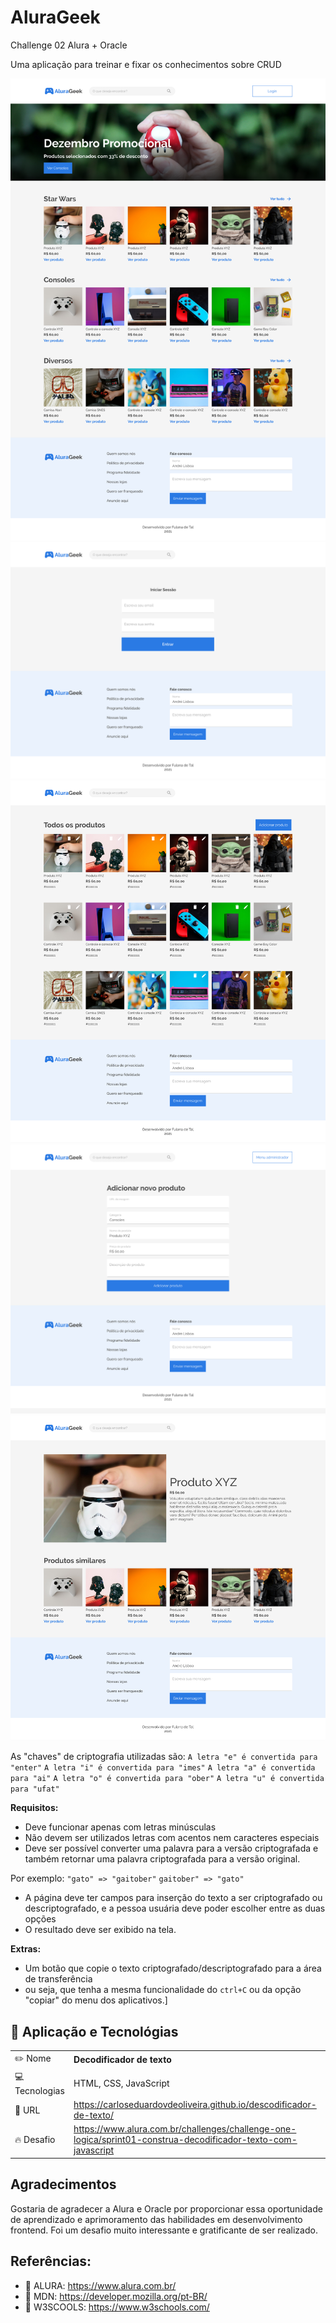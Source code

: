 # AluraGeek
Challenge 02 Alura + Oracle

Uma aplicação para treinar e fixar os conhecimentos sobre CRUD

![](assets/images/home.png)
![](assets/images/login.png)
![](assets/images/homeLogged.png)
![](assets/images/createProduct.png)
![](assets/images/productDetails.png)


As "chaves" de criptografia utilizadas são:
`A letra "e" é convertida para "enter"`
`A letra "i" é convertida para "imes"`
`A letra "a" é convertida para "ai"`
`A letra "o" é convertida para "ober"`
`A letra "u" é convertida para "ufat"`

**Requisitos:**
- Deve funcionar apenas com letras minúsculas
- Não devem ser utilizados letras com acentos nem caracteres especiais
- Deve ser possível converter uma palavra para a versão criptografada e também retornar uma palavra criptografada para a versão original. 

Por exemplo:
`"gato" => "gaitober"`
`gaitober" => "gato"`

- A página deve ter campos para inserção do texto a ser criptografado ou descriptografado, e a pessoa usuária deve poder escolher entre as duas opções
- O resultado deve ser exibido na tela.

**Extras:**
- Um botão que copie o texto criptografado/descriptografado para a área de transferência 
- ou seja, que tenha a mesma funcionalidade do `ctrl+C` ou da opção "copiar" do menu dos aplicativos.]

## :blue_book: Aplicação e Tecnológias
|  |     |
| -------------  | --- |
| ✏️ Nome        | **Decodificador de texto**
| 💻 Tecnologias | HTML, CSS, JavaScript
| 🔗 URL         | https://carloseduardovdeoliveira.github.io/descodificador-de-texto/
| 🔥 Desafio     | https://www.alura.com.br/challenges/challenge-one-logica/sprint01-construa-decodificador-texto-com-javascript


## Agradecimentos

Gostaria de agradecer a Alura e Oracle por proporcionar essa oportunidade de aprendizado e aprimoramento das habilidades em desenvolvimento frontend. Foi um desafio muito interessante e gratificante de ser realizado.

## Referências:

- 🔗 ALURA: https://www.alura.com.br/
- 🔗 MDN: https://developer.mozilla.org/pt-BR/
- 🔗 W3SCOOLS: https://www.w3schools.com/
